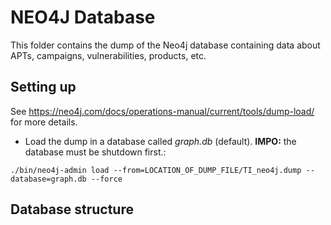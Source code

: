 # NEO4J Database

This folder contains the dump of the Neo4j database containing data about APTs, campaigns, vulnerabilities, products, etc.

## Setting up

See https://neo4j.com/docs/operations-manual/current/tools/dump-load/ for more details.
- Load the dump in a database called *graph.db* (default). **IMPO:** the database must be shutdown first.: 
```
./bin/neo4j-admin load --from=LOCATION_OF_DUMP_FILE/TI_neo4j.dump --database=graph.db --force
```

## Database structure